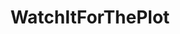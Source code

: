 ---
title: WatchItForThePlot
crosslinks:
- BrasilOnReddit
- YeOldeNudes
- BiggerThanYouThought
- ShowMeYourTits
- ActressSexScenes
- extramile
- AskReddit
- CasualJiggles
- argentina
- ghostnipples
- KellyBrook
- karengillan
- TTDSWAD
- NudityReviews
- torpedotits
- moviescirclejerk
- GifCollages
- showmeyourtits
- StripGIF
---